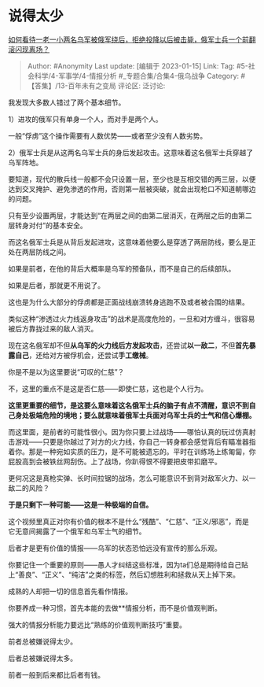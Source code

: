 # 说得太少
[如何看待一老一小两名乌军被俄军绕后，拒绝投降以后被击毙，俄军士兵一个前翻滚闪现离场？](https://www.zhihu.com/question/578311656/answer/2845104520)
> Author: #Anonymity
> Last update: [编辑于 2023-01-15]
> Link:
> Tag: #5-社会科学/4-军事学/4-情报分析 #_专题合集/合集4-俄乌战争
> Category: #【答集】/13-百年未有之变局
> 评论区:
> 泛讨论:

我发现大多数人错过了两个基本细节。

1）进攻的俄军只有单身一个人，而对手是两个人。

一般“俘虏”这个操作需要有人数优势——或者至少没有人数劣势。

2）俄军士兵是从这两名乌军士兵的身后发起攻击。这意味着这名俄军士兵穿越了乌军阵地。

要知道，现代的散兵线一般都不会只设置一层，至少也是互相交错的两三层，以便达到交叉掩护、避免渗透的作用，否则第一层被突破，就会出现枪口不知道朝哪边的问题。

只有至少设置两层，才能达到“在两层之间的由第二层消灭，在两层之后的由第二层转身对付”的基本安全。

而这名俄军士兵是从背后发起进攻，这意味着他要么是穿透了两层防线，要么是正处在两层防线之间。

如果是前者，在他的背后大概率是乌军的预备队，而不是自己的后续部队。

如果是后者，那就更不用说了。

这也是为什么大部分的俘虏都是正面战线崩溃转身逃跑不及或者被合围的结果。

类似这种“渗透过火力线返身攻击”的战术是高度危险的，一旦和对方缠斗，很容易被后方靠拢过来的敌人消灭。

现在这名俄军却不但**从乌军的火力线后方发起攻击**，还尝试**以一敌二**，不但**首先暴露自己**，还给对方被俘机会，还尝试**手工缴械**。

你是不是以为这里要说“可叹的仁慈”？

不，这里的重点不是这是否仁慈——即使仁慈，这也是个人行为。

**这里更重要的细节，是这要么意味着这名俄军士兵的脑子有点不清醒，意识不到自己身处极端危险的境地；要么就意味着俄军士兵面对乌军士兵的士气和信心爆棚。**

而这里面，是前者的可能性很小。因为你只要上过战场——哪怕认真的玩过仿真射击游戏——只要是你越过了对方的火力线，你自己一转身都会感觉背后有瞄准器指着你。那是一种宛如实质的压力，是不可能被遗忘的。平时在训练场上练匍匐，你屁股高到会被铁丝网刮伤。上了战场，你趴得恨不得要把皮带扣磨平。

更何况这是真枪实弹、长时间拉锯的战场，怎么可能意识不到背对敌军火力、以一敌二的风险？

**于是只剩下一种可能——这是一种极端的自信。**

这个视频里真正对你有价值的根本不是什么“残酷”、“仁慈”、“正义/邪恶”，而是它无意间揭露了一个俄军和乌军士气的细节。

后者才是更有价值的情报——乌军的状态恐怕远没有宣传的那么乐观。

你要记住一个重要的原则——愚人才纠结这些标准，因为ta们总是期待给自己贴上“善良”、“正义”、“纯洁”之类的标签，然后幻想胜利和拯救从天上掉下来。

成熟的人却把一切的信息首先看作情报。

你要养成一种习惯，首先本能的去做**情报分析，而不是价值观判断。

强大的情报分析能力要远比“熟练的价值观判断技巧”重要。

前者总被嫌说得太少。

后者总被嫌说得太多。

前者一般到后来都比后者有钱。
